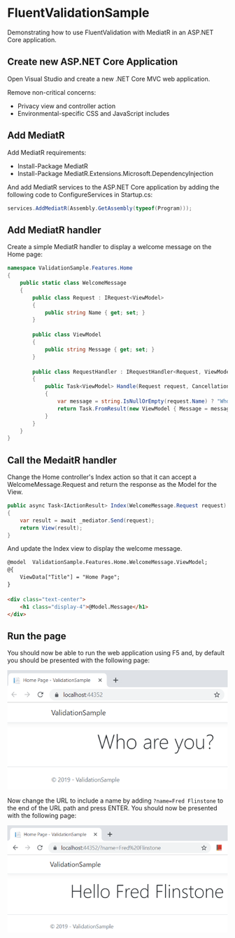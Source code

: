 # FluentValidationSample
Demonstrating how to use FluentValidation with MediatR in an ASP.NET Core application.

## Create new ASP.NET Core Application

Open Visual Studio and create a new .NET Core MVC web application.

Remove non-critical concerns:

* Privacy view and controller action
* Environmental-specific CSS and JavaScript includes

## Add MediatR

Add MediatR requirements:

* Install-Package MediatR
* Install-Package MediatR.Extensions.Microsoft.DependencyInjection

And add MediatR services to the ASP.NET Core application by adding the following code to ConfigureServices in Startup.cs:

```csharp
services.AddMediatR(Assembly.GetAssembly(typeof(Program)));
```

## Add MediatR handler

Create a simple MediatR handler to display a welcome message on the Home page:

```csharp
namespace ValidationSample.Features.Home
{
    public static class WelcomeMessage
    {
        public class Request : IRequest<ViewModel>
        {
            public string Name { get; set; }
        }

        public class ViewModel
        {
            public string Message { get; set; }
        }

        public class RequestHandler : IRequestHandler<Request, ViewModel>
        {
            public Task<ViewModel> Handle(Request request, CancellationToken cancellationToken)
            {
                var message = string.IsNullOrEmpty(request.Name) ? "Who are you?" : $"Hello {request.Name}";
                return Task.FromResult(new ViewModel { Message = message });
            }
        }
    }
}
```

## Call the MedaitR handler

Change the Home controller's Index action so that it can accept a WelcomeMessage.Request and return the response
as the Model for the View.

```csharp
public async Task<IActionResult> Index(WelcomeMessage.Request request)
{
    var result = await _mediator.Send(request);
    return View(result);
}
```

And update the Index view to display the welcome message.

```html
@model  ValidationSample.Features.Home.WelcomeMessage.ViewModel;
@{
    ViewData["Title"] = "Home Page";
}

<div class="text-center">
    <h1 class="display-4">@Model.Message</h1>
</div>
```

## Run the page

You should now be able to run the web application using F5 and, by default you should be presented with 
the following page:

![Default Home Page](https://github.com/dneimke/FluentValidationSample/blob/master/images/home-1.png)

Now change the URL to include a name by adding ```?name=Fred Flinstone``` to the end of the URL path and 
press ENTER.  You should now be presented with the following page:

![Home Page with name](https://github.com/dneimke/FluentValidationSample/blob/master/images/home-2.png)
